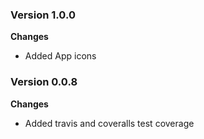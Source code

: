 ### Version 1.0.0
__Changes__
- Added App icons

### Version 0.0.8
__Changes__
- Added travis and coveralls test coverage